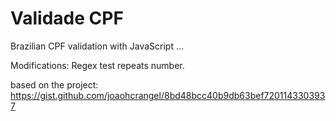 # Validade CPF

Brazilian CPF validation with JavaScript ... 

Modifications: Regex test repeats number.

based on the project: https://gist.github.com/joaohcrangel/8bd48bcc40b9db63bef7201143303937
